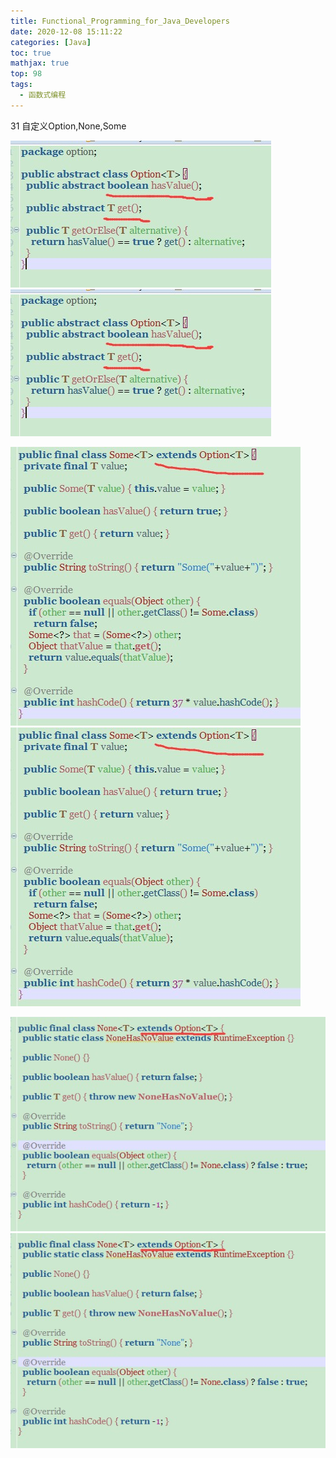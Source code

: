 ```yaml
---
title: Functional_Programming_for_Java_Developers
date: 2020-12-08 15:11:22
categories: [Java]
toc: true
mathjax: true
top: 98
tags:
  - 函数式编程
---
```




31 自定义Option,None,Some

<!-- more -->

![](/images/Functional-Programming-for-Java-Developers/1.jpg)
![](Functional-Programming-for-Java-Developers/1.jpg)

![](/images/Functional-Programming-for-Java-Developers/2.jpg)
![](Functional-Programming-for-Java-Developers/2.jpg)

![](/images/Functional-Programming-for-Java-Developers/3.jpg)
![](Functional-Programming-for-Java-Developers/3.jpg)